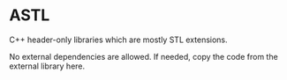 # ASTL

C++ header-only libraries which are mostly STL extensions. 

No external dependencies are allowed. If needed, copy the code from the external library here.
